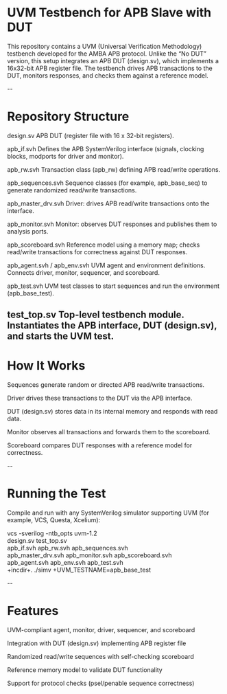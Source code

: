 
# UVM Testbench for APB Slave with DUT

This repository contains a UVM (Universal Verification Methodology) testbench developed for the AMBA APB protocol.
Unlike the “No DUT” version, this setup integrates an APB DUT (design.sv), which implements a 16x32-bit APB register file.
The testbench drives APB transactions to the DUT, monitors responses, and checks them against a reference model.

--
# Repository Structure

design.sv
APB DUT (register file with 16 x 32-bit registers).

apb_if.svh
Defines the APB SystemVerilog interface (signals, clocking blocks, modports for driver and monitor).

apb_rw.svh
Transaction class (apb_rw) defining APB read/write operations.

apb_sequences.svh
Sequence classes (for example, apb_base_seq) to generate randomized read/write transactions.

apb_master_drv.svh
Driver: drives APB read/write transactions onto the interface.

apb_monitor.svh
Monitor: observes DUT responses and publishes them to analysis ports.

apb_scoreboard.svh
Reference model using a memory map; checks read/write transactions for correctness against DUT responses.

apb_agent.svh / apb_env.svh
UVM agent and environment definitions. Connects driver, monitor, sequencer, and scoreboard.

apb_test.svh
UVM test classes to start sequences and run the environment (apb_base_test).

test_top.sv
Top-level testbench module. Instantiates the APB interface, DUT (design.sv), and starts the UVM test.
--
# How It Works

Sequences generate random or directed APB read/write transactions.

Driver drives these transactions to the DUT via the APB interface.

DUT (design.sv) stores data in its internal memory and responds with read data.

Monitor observes all transactions and forwards them to the scoreboard.

Scoreboard compares DUT responses with a reference model for correctness.

--

# Running the Test

Compile and run with any SystemVerilog simulator supporting UVM (for example, VCS, Questa, Xcelium):

vcs -sverilog -ntb_opts uvm-1.2 \
design.sv test_top.sv \
apb_if.svh apb_rw.svh apb_sequences.svh \
apb_master_drv.svh apb_monitor.svh apb_scoreboard.svh \
apb_agent.svh apb_env.svh apb_test.svh \
+incdir+.
./simv +UVM_TESTNAME=apb_base_test

--

# Features

UVM-compliant agent, monitor, driver, sequencer, and scoreboard

Integration with DUT (design.sv) implementing APB register file

Randomized read/write sequences with self-checking scoreboard

Reference memory model to validate DUT functionality

Support for protocol checks (psel/penable sequence correctness)
